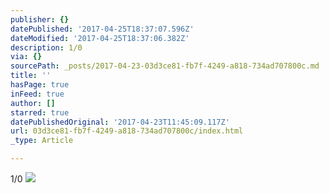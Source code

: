 ```yaml
---
publisher: {}
datePublished: '2017-04-25T18:37:07.596Z'
dateModified: '2017-04-25T18:37:06.382Z'
description: 1/0
via: {}
sourcePath: _posts/2017-04-23-03d3ce81-fb7f-4249-a818-734ad707800c.md
title: ''
hasPage: true
inFeed: true
author: []
starred: true
datePublishedOriginal: '2017-04-23T11:45:09.117Z'
url: 03d3ce81-fb7f-4249-a818-734ad707800c/index.html
_type: Article

---
```

1/0
![](https://the-grid-user-content.s3-us-west-2.amazonaws.com/615336c9-556c-44ce-866f-2a8be9d60a74.jpg)